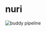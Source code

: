 # nuri
 
![buddy pipeline](https://app.buddy.works/webzino/nuri-1/pipelines/pipeline/293907/badge.svg?token=588355442bf5172b8c587e36793af91464b56f77df4ccbd2cdcfa17480f9f80a)
